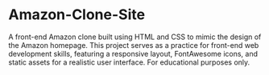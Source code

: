 # Amazon-Clone-Site
A front-end Amazon clone built using HTML and CSS to mimic the design of the Amazon homepage. This project serves as a practice for front-end web development skills, featuring a responsive layout, FontAwesome icons, and static assets for a realistic user interface. For educational purposes only.
